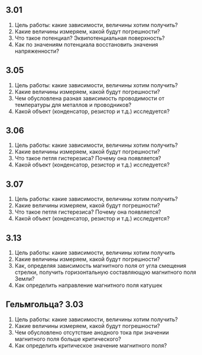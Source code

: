## 3.01
1) Цель работы: какие зависимости, величины хотим получить?
2) Какие величины измеряем, какой будут погрешности?
3) Что такое потенциал? Эквипотенциальная поверхность?
4) Как по значениям потенциала восстановить значения напряженности?
## 3.05
1) Цель работы: какие зависимости, величины хотим получить?
2) Какие величины измеряем, какой будут погрешности?
3) Чем обусловлена разная зависимость проводимости от температуры для металлов и проводников?
4) Какой объект (конденсатор, резистор и т.д.) исследуется?
## 3.06
1) Цель работы: какие зависимости, величины хотим получить?
2) Какие величины измеряем, какой будут погрешности?
3) Что такое петля гистерезиса? Почему она появляется?
4) Какой объект (конденсатор, резистор и т.д.) исследуется?
## 3.07
1) Цель работы: какие зависимости, величины хотим получить?
2) Какие величины измеряем, какой будут погрешности?
3) Что такое петля гистерезиса? Почему она появляется?
4) Какой объект (конденсатор, резистор и т.д.) исследуется?
## 3.13
1) Цель работы: какие зависимости, величины хотим получить
2) Какие величины измеряем, какой будут погрешности?
3) Как, определяя зависимость магнитного поля от угла смещения стрелки, получить горизонтальную составляющую магнитного поля Земли?
4) Как определить направление магнитного поля катушек 

## Гельмгольца? 3.03
1) Цель работы: какие зависимости, величины хотим получить?
2) Какие величины измеряем, какой будут погрешности?
3) Чем обусловлено отсутствие анодного тока при значении магнитного поля больше критического?
4) Как определить критическое значение магнитного поля?
